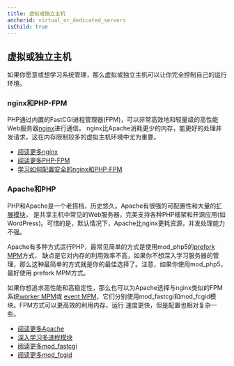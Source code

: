 ```yaml
---
title: 虚拟或独立主机
anchorid: virtual_or_dedicated_servers
isChild: true
---
```


<h2 id="virtual_or_dedicated_servers">虚拟或独立主机</h2>

如果你愿意或想学习系统管理，那么虚拟或独立主机可以让你完全控制自己的运行环境。

### nginx和PHP-FPM

PHP通过内置的FastCGI进程管理器(FPM)，可以非常高效地和轻量级的高性能Web服务器[nginx](http://nginx.org)进行通信。
nginx比Apache消耗更少的内存，能更好的处理并发请求，这在内存限制较多的虚拟主机环境中尤为重要。

* [阅读更多nginx](http://nginx.org)
* [阅读更多PHP-FPM](http://php.net/manual/en/install.fpm.php)
* [学习如何配置安全的nginx和PHP-FPM](https://nealpoole.com/blog/2011/04/setting-up-php-fastcgi-and-nginx-dont-trust-the-tutorials-check-your-configuration/)

### Apache和PHP

PHP和Apache是一个老搭档，历史悠久。Apache有很强的可配置性和大量的[扩展模块](http://httpd.apache.org/docs/2.4/mod/)，
是共享主机中常见的Web服务器，完美支持各种PHP框架和开源应用(如WordPress)。可惜的是，默认情况下，Apache比nginx更耗资源，并发处理能力不强。

Apache有多种方式运行PHP，最常见简单的方式是使用mod_php5的[prefork MPM](http://httpd.apache.org/docs/2.4/mod/prefork.html)方式，
缺点是它对内存的利用效率不高，如果你不想深入学习服务器的管理，那么这种最简单的方式就是你的最佳选择了。注意，如果你使用mod_php5，最好使用
prefork MPM方式。

如果你想追求高性能和高稳定性，那么也可以为Apache选择与nginx类似的FPM系统[worker MPM](http://httpd.apache.org/docs/2.4/mod/worker.html)或
[event MPM](http://httpd.apache.org/docs/2.4/mod/event.html)，它们分别使用mod_fastcgi和mod_fcgid模块。FPM方式可以更高效的利用内存，运行
速度更快，但是配置也相对复杂一些。

* [阅读更多Apache](http://httpd.apache.org/)
* [深入学习多进程模块](http://httpd.apache.org/docs/2.4/mod/mpm_common.html)
* [阅读更多mod_fastcgi](http://www.fastcgi.com/mod_fastcgi/docs/mod_fastcgi.html)
* [阅读更多mod_fcgid](http://httpd.apache.org/mod_fcgid/)
